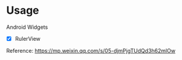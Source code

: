 # Usage

Android Widgets

* [x] RulerView

Reference: https://mp.weixin.qq.com/s/05-djmPjgTUdQd3h62mlOw